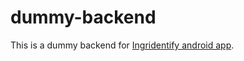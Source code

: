 # dummy-backend
This is a dummy backend for [Ingridentify android app](https://github.com/Ingridentify/Ingridentify).
